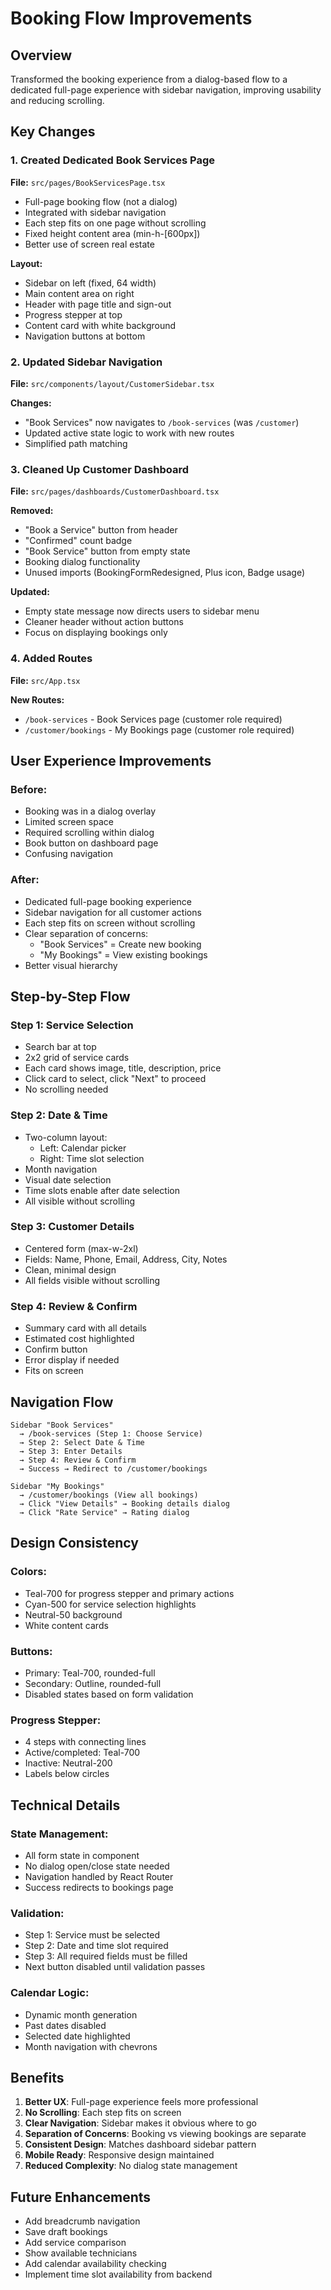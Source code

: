# Booking Flow Improvements

## Overview
Transformed the booking experience from a dialog-based flow to a dedicated full-page experience with sidebar navigation, improving usability and reducing scrolling.

## Key Changes

### 1. Created Dedicated Book Services Page
**File:** `src/pages/BookServicesPage.tsx`

- Full-page booking flow (not a dialog)
- Integrated with sidebar navigation
- Each step fits on one page without scrolling
- Fixed height content area (min-h-[600px])
- Better use of screen real estate

**Layout:**
- Sidebar on left (fixed, 64 width)
- Main content area on right
- Header with page title and sign-out
- Progress stepper at top
- Content card with white background
- Navigation buttons at bottom

### 2. Updated Sidebar Navigation
**File:** `src/components/layout/CustomerSidebar.tsx`

**Changes:**
- "Book Services" now navigates to `/book-services` (was `/customer`)
- Updated active state logic to work with new routes
- Simplified path matching

### 3. Cleaned Up Customer Dashboard
**File:** `src/pages/dashboards/CustomerDashboard.tsx`

**Removed:**
- "Book a Service" button from header
- "Confirmed" count badge
- "Book Service" button from empty state
- Booking dialog functionality
- Unused imports (BookingFormRedesigned, Plus icon, Badge usage)

**Updated:**
- Empty state message now directs users to sidebar menu
- Cleaner header without action buttons
- Focus on displaying bookings only

### 4. Added Routes
**File:** `src/App.tsx`

**New Routes:**
- `/book-services` - Book Services page (customer role required)
- `/customer/bookings` - My Bookings page (customer role required)

## User Experience Improvements

### Before:
- Booking was in a dialog overlay
- Limited screen space
- Required scrolling within dialog
- Book button on dashboard page
- Confusing navigation

### After:
- Dedicated full-page booking experience
- Sidebar navigation for all customer actions
- Each step fits on screen without scrolling
- Clear separation of concerns:
  - "Book Services" = Create new booking
  - "My Bookings" = View existing bookings
- Better visual hierarchy

## Step-by-Step Flow

### Step 1: Service Selection
- Search bar at top
- 2x2 grid of service cards
- Each card shows image, title, description, price
- Click card to select, click "Next" to proceed
- No scrolling needed

### Step 2: Date & Time
- Two-column layout:
  - Left: Calendar picker
  - Right: Time slot selection
- Month navigation
- Visual date selection
- Time slots enable after date selection
- All visible without scrolling

### Step 3: Customer Details
- Centered form (max-w-2xl)
- Fields: Name, Phone, Email, Address, City, Notes
- Clean, minimal design
- All fields visible without scrolling

### Step 4: Review & Confirm
- Summary card with all details
- Estimated cost highlighted
- Confirm button
- Error display if needed
- Fits on screen

## Navigation Flow

```
Sidebar "Book Services" 
  → /book-services (Step 1: Choose Service)
  → Step 2: Select Date & Time
  → Step 3: Enter Details
  → Step 4: Review & Confirm
  → Success → Redirect to /customer/bookings
```

```
Sidebar "My Bookings"
  → /customer/bookings (View all bookings)
  → Click "View Details" → Booking details dialog
  → Click "Rate Service" → Rating dialog
```

## Design Consistency

### Colors:
- Teal-700 for progress stepper and primary actions
- Cyan-500 for service selection highlights
- Neutral-50 background
- White content cards

### Buttons:
- Primary: Teal-700, rounded-full
- Secondary: Outline, rounded-full
- Disabled states based on form validation

### Progress Stepper:
- 4 steps with connecting lines
- Active/completed: Teal-700
- Inactive: Neutral-200
- Labels below circles

## Technical Details

### State Management:
- All form state in component
- No dialog open/close state needed
- Navigation handled by React Router
- Success redirects to bookings page

### Validation:
- Step 1: Service must be selected
- Step 2: Date and time slot required
- Step 3: All required fields must be filled
- Next button disabled until validation passes

### Calendar Logic:
- Dynamic month generation
- Past dates disabled
- Selected date highlighted
- Month navigation with chevrons

## Benefits

1. **Better UX**: Full-page experience feels more professional
2. **No Scrolling**: Each step fits on screen
3. **Clear Navigation**: Sidebar makes it obvious where to go
4. **Separation of Concerns**: Booking vs viewing bookings are separate
5. **Consistent Design**: Matches dashboard sidebar pattern
6. **Mobile Ready**: Responsive design maintained
7. **Reduced Complexity**: No dialog state management

## Future Enhancements

- Add breadcrumb navigation
- Save draft bookings
- Add service comparison
- Show available technicians
- Add calendar availability checking
- Implement time slot availability from backend
